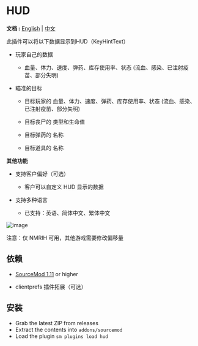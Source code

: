 # HUD

**文档 :**  [English](./readme.md) | [中文](./readme-chi.md)

此插件可以将以下数据显示到HUD（KeyHintText）

- 玩家自己的数据

    - 血量、体力、速度、弹药、库存使用率、状态 (流血、感染、已注射疫苗、部分失明)

- 瞄准的目标

    - 目标玩家的 血量、体力、速度、弹药、库存使用率、状态 (流血、感染、已注射疫苗、部分失明)

    - 目标丧尸的 类型和生命值

    - 目标弹药的 名称

    - 目标道具的 名称


**其他功能**

- 支持客户偏好（可选）
    - 客户可以自定义 HUD 显示的数据

- 支持多种语言
    - 已支持：英语、简体中文、繁体中文


![image](./img/Img_230910_011443.png)

注意：仅 NMRIH 可用，其他游戏需要修改偏移量


## 依赖

- [SourceMod 1.11](https://www.sourcemod.net/downloads.php?branch=stable) or higher

- clientprefs 插件拓展（可选）

## 安装
- Grab the latest ZIP from releases
- Extract the contents into `addons/sourcemod`
- Load the plugin `sm plugins load hud`
